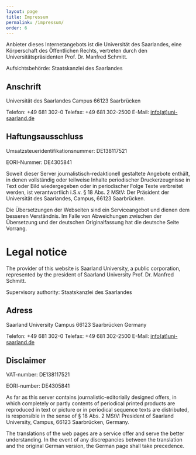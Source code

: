 ```yaml
---
layout: page
title: Impressum
permalink: /impressum/
order: 6
---
```


Anbieter dieses Internetangebots ist die Universität des Saarlandes, eine Körperschaft des Öffentlichen Rechts, vertreten durch den Universitätspräsidenten Prof. Dr. Manfred Schmitt.

Aufsichtsbehörde: Staatskanzlei des Saarlandes

## Anschrift

Universität des Saarlandes
Campus
66123 Saarbrücken

Telefon: +49 681 302-0
Telefax: +49 681 302-2500
E-Mail: [info(at)uni-saarland.de](mailto:info(at)uni-saarland.de)

## Haftungsausschluss

Umsatzsteueridentifikationsnummer: DE138117521

EORI-Nummer: DE4305841

Soweit dieser Server journalistisch-redaktionell gestaltete Angebote enthält, in denen vollständig oder teilweise Inhalte periodischer Druckerzeugnisse in Text oder Bild wiedergegeben oder in periodischer Folge Texte verbreitet werden, ist verantwortlich i.S.v. § 18 Abs. 2 MStV: Der Präsident der Universität des Saarlandes, Campus, 66123 Saarbrücken.

Die Übersetzungen der Webseiten sind ein Serviceangebot und dienen dem besseren Verständnis. Im Falle von Abweichungen zwischen der Übersetzung und der deutschen Originalfassung hat die deutsche Seite Vorrang.



# Legal notice

The provider of this website is Saarland University, a public corporation, represented by the president of Saarland University Prof. Dr. Manfred Schmitt.

Supervisory authority: Staatskanzlei des Saarlandes

## Adress

Saarland University
Campus
66123 Saarbrücken
Germany

Telefon: +49 681 302-0
Telefax: +49 681 302-2500
E-Mail: [info(at)uni-saarland.de](mailto:info(at)uni-saarland.de)

## Disclaimer

VAT-number: DE138117521

EORI-number: DE4305841

As far as this server contains journalistic-editorially designed offers, in which completely or partly contents of periodical printed products are reproduced in text or picture or in periodical sequence texts are distributed, is responsible in the sense of § 18 Abs. 2 MStV: President of Saarland University, Campus, 66123 Saarbrücken, Germany.

The translations of the web pages are a service offer and serve the better understanding. In the event of any discrepancies between the translation and the original German version, the German page shall take precedence.